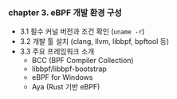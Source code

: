 
### chapter 3. **eBPF 개발 환경 구성**

- 3.1 필수 커널 버전과 조건 확인 (`uname -r`)
- 3.2 개발 툴 설치 (clang, llvm, libbpf, bpftool 등)
- 3.3 주요 프레임워크 소개
    - BCC (BPF Compiler Collection)
    - libbpf/libbpf-bootstrap
    - eBPF for Windows
    - Aya (Rust 기반 eBPF)
